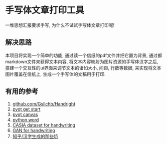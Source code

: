 # 手写体文章打印工具

一堆思想汇报要求手写, 为什么不试试手写体文章打印呢!

## 解决思路

本项目将实现一个简单的功能, 通过读一个信纸的pdf文件并把它置为背景, 通过都markdown文件来获得文本内容, 将文本内容映射为图片资源的手写体汉字之后, 搭建一个交互性的ui界面来调节文本的诸如大小, 间距, 行数等数据, 来实现将文本图片覆盖在信纸上, 生成一个手写体的文稿用于打印. 

## 有用的参考

1.  [github.com/Gsllchb/Handright](https://github.com/Gsllchb/Handright)
2.  [pyqt get start](https://lovesoo.org/2020/03/14/pyqt-getting-started/)
3.  [pyqt canvas](https://stackoverflow.com/questions/34519639/what-is-pyqts-equivalent-to-tkinters-canvas/34520076)
4.  [python word](https://www.cnblogs.com/fengfenggirl/p/python_worddb.html)
5.  [CASIA dataset for handwriting](http://www.nlpr.ia.ac.cn/databases/handwriting/Offline_database.html)
6.  [GAN for handwriting](https://cloud.tencent.com/developer/article/1729739)
7.  [知乎/汉字生成的那些坑](https://zhuanlan.zhihu.com/p/24805121)